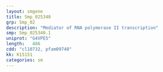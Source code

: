 ```yaml
---
layout: smgene
title: Smp_025340
grp: Smp_02
description: "Mediator of RNA polymerase II transcription"
smp: Smp_025340.1
uniprot: "G4VPE5"
length:   486
cdd: "cl10732, pfam09748"
kk: K15151
categories: sm
---
```

